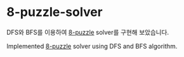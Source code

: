 # 8-puzzle-solver
DFS와 BFS를 이용하여 [8-puzzle](https://murhafsousli.github.io/8puzzle/#/) solver를 구현해 보았습니다.

Implemented [8-puzzle](https://murhafsousli.github.io/8puzzle/#/) solver using DFS and BFS algorithm.
